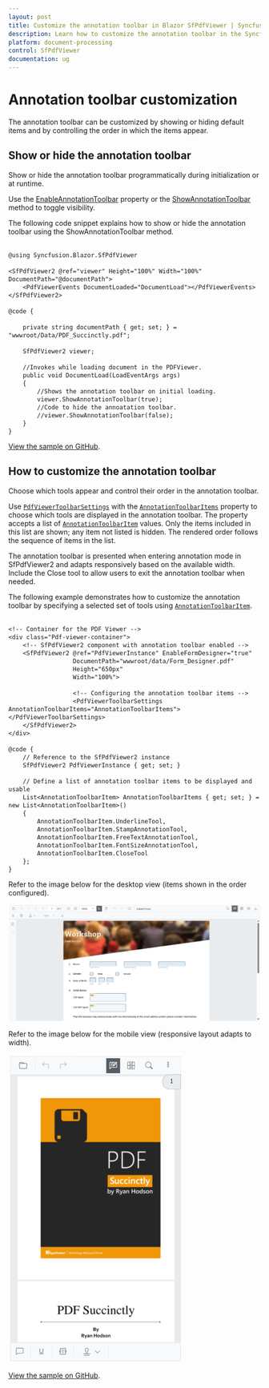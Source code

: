 ```yaml
---
layout: post
title: Customize the annotation toolbar in Blazor SfPdfViewer | Syncfusion
description: Learn how to customize the annotation toolbar in the Syncfusion Blazor SfPdfViewer by showing or hiding default items.
platform: document-processing
control: SfPdfViewer
documentation: ug
---
```


# Annotation toolbar customization

The annotation toolbar can be customized by showing or hiding default items and by controlling the order in which the items appear.

## Show or hide the annotation toolbar

Show or hide the annotation toolbar programmatically during initialization or at runtime.

Use the [EnableAnnotationToolbar](https://help.syncfusion.com/cr/blazor/Syncfusion.Blazor.SfPdfViewer.PdfViewerBase.html#Syncfusion_Blazor_SfPdfViewer_PdfViewerBase_EnableAnnotationToolbar) property or the [ShowAnnotationToolbar](https://help.syncfusion.com/cr/blazor/Syncfusion.Blazor.SfPdfViewer.PdfViewerBase.html#Syncfusion_Blazor_SfPdfViewer_PdfViewerBase_ShowAnnotationToolbar_System_Boolean_) method to toggle visibility.

The following code snippet explains how to show or hide the annotation toolbar using the ShowAnnotationToolbar method.

```cshtml

@using Syncfusion.Blazor.SfPdfViewer

<SfPdfViewer2 @ref="viewer" Height="100%" Width="100%" DocumentPath="@documentPath">
    <PdfViewerEvents DocumentLoaded="DocumentLoad"></PdfViewerEvents>
</SfPdfViewer2>

@code {

    private string documentPath { get; set; } = "wwwroot/Data/PDF_Succinctly.pdf";

    SfPdfViewer2 viewer;

    //Invokes while loading document in the PDFViewer.
    public void DocumentLoad(LoadEventArgs args)
    {
        //Shows the annotation toolbar on initial loading.
        viewer.ShowAnnotationToolbar(true);
        //Code to hide the annoatation toolbar.
        //viewer.ShowAnnotationToolbar(false);
    }
}

```
[View the sample on GitHub](https://github.com/SyncfusionExamples/blazor-pdf-viewer-examples/tree/master/Toolbar/Annotation%20Toolbar/Show%20or%20hide%20on%20loading).

## How to customize the annotation toolbar

Choose which tools appear and control their order in the annotation toolbar.

Use [`PdfViewerToolbarSettings`](https://help.syncfusion.com/cr/blazor/Syncfusion.Blazor.SfPdfViewer.PdfViewerToolbarSettings.html) with the [`AnnotationToolbarItems`](https://help.syncfusion.com/cr/blazor/Syncfusion.Blazor.SfPdfViewer.PdfViewerToolbarSettings.html#Syncfusion_Blazor_SfPdfViewer_PdfViewerToolbarSettings_AnnotationToolbarItems) property to choose which tools are displayed in the annotation toolbar. The property accepts a list of [`AnnotationToolbarItem`](https://help.syncfusion.com/cr/blazor/Syncfusion.Blazor.SfPdfViewer.AnnotationToolbarItem.html) values. Only the items included in this list are shown; any item not listed is hidden. The rendered order follows the sequence of items in the list.

The annotation toolbar is presented when entering annotation mode in SfPdfViewer2 and adapts responsively based on the available width. Include the Close tool to allow users to exit the annotation toolbar when needed.

The following example demonstrates how to customize the annotation toolbar by specifying a selected set of tools using [`AnnotationToolbarItem`](https://help.syncfusion.com/cr/blazor/Syncfusion.Blazor.SfPdfViewer.AnnotationToolbarItem.html).

```cshtml

<!-- Container for the PDF Viewer -->
<div class="Pdf-viewer-container">
    <!-- SfPdfViewer2 component with annotation toolbar enabled -->
    <SfPdfViewer2 @ref="PdfViewerInstance" EnableFormDesigner="true" 
                  DocumentPath="wwwroot/data/Form_Designer.pdf"
                  Height="650px"
                  Width="100%">
                  
                  <!-- Configuring the annotation toolbar items -->
                  <PdfViewerToolbarSettings AnnotationToolbarItems="AnnotationToolbarItems"></PdfViewerToolbarSettings>
    </SfPdfViewer2>
</div>

@code {
    // Reference to the SfPdfViewer2 instance
    SfPdfViewer2 PdfViewerInstance { get; set; }

    // Define a list of annotation toolbar items to be displayed and usable
    List<AnnotationToolbarItem> AnnotationToolbarItems { get; set; } = new List<AnnotationToolbarItem>() 
    {
        AnnotationToolbarItem.UnderlineTool,
        AnnotationToolbarItem.StampAnnotationTool,
        AnnotationToolbarItem.FreeTextAnnotationTool,
        AnnotationToolbarItem.FontSizeAnnotationTool,
        AnnotationToolbarItem.CloseTool
    };
}

```
Refer to the image below for the desktop view (items shown in the order configured).

![Annotation toolbar with selected tools on desktop](../images/Annotation_Toolbar_Customization_Desktop.png)

Refer to the image below for the mobile view (responsive layout adapts to width).

![Annotation toolbar with selected tools on mobile](../images/Annotation_Toolbar_Customization_Mobile.png)

[View the sample on GitHub](https://github.com/SyncfusionExamples/blazor-pdf-viewer-examples/blob/master/Form%20Designer/Components/Pages/CustomAnnotationToolbar.razor).

